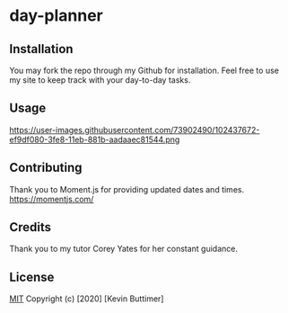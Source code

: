 # day-planner

## Installation

You may fork the repo through my Github for installation. Feel free to use my site to keep track with your day-to-day tasks.

## Usage

https://user-images.githubusercontent.com/73902490/102437672-ef9df080-3fe8-11eb-881b-aadaaec81544.png

## Contributing

Thank you to Moment.js for providing updated dates and times.
https://momentjs.com/

## Credits

Thank you to  my tutor Corey Yates for her constant guidance.

## License

[MIT](https://choosealicense.com/licenses/mit/) Copyright (c) [2020] [Kevin Buttimer]
